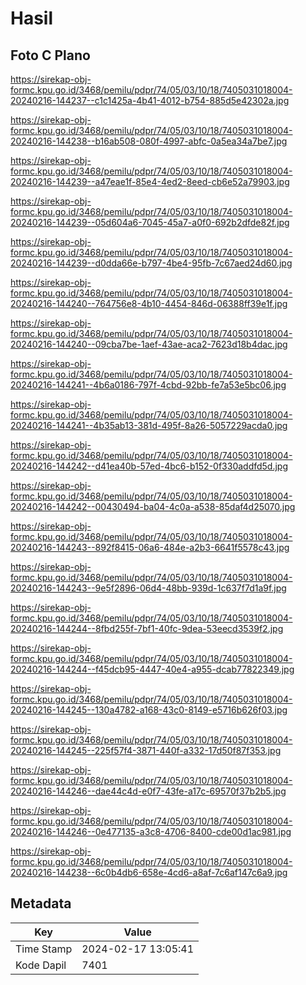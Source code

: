 # Hasil

## Foto C Plano

https://sirekap-obj-formc.kpu.go.id/3468/pemilu/pdpr/74/05/03/10/18/7405031018004-20240216-144237--c1c1425a-4b41-4012-b754-885d5e42302a.jpg

https://sirekap-obj-formc.kpu.go.id/3468/pemilu/pdpr/74/05/03/10/18/7405031018004-20240216-144238--b16ab508-080f-4997-abfc-0a5ea34a7be7.jpg

https://sirekap-obj-formc.kpu.go.id/3468/pemilu/pdpr/74/05/03/10/18/7405031018004-20240216-144239--a47eae1f-85e4-4ed2-8eed-cb6e52a79903.jpg

https://sirekap-obj-formc.kpu.go.id/3468/pemilu/pdpr/74/05/03/10/18/7405031018004-20240216-144239--05d604a6-7045-45a7-a0f0-692b2dfde82f.jpg

https://sirekap-obj-formc.kpu.go.id/3468/pemilu/pdpr/74/05/03/10/18/7405031018004-20240216-144239--d0dda66e-b797-4be4-95fb-7c67aed24d60.jpg

https://sirekap-obj-formc.kpu.go.id/3468/pemilu/pdpr/74/05/03/10/18/7405031018004-20240216-144240--764756e8-4b10-4454-846d-06388ff39e1f.jpg

https://sirekap-obj-formc.kpu.go.id/3468/pemilu/pdpr/74/05/03/10/18/7405031018004-20240216-144240--09cba7be-1aef-43ae-aca2-7623d18b4dac.jpg

https://sirekap-obj-formc.kpu.go.id/3468/pemilu/pdpr/74/05/03/10/18/7405031018004-20240216-144241--4b6a0186-797f-4cbd-92bb-fe7a53e5bc06.jpg

https://sirekap-obj-formc.kpu.go.id/3468/pemilu/pdpr/74/05/03/10/18/7405031018004-20240216-144241--4b35ab13-381d-495f-8a26-5057229acda0.jpg

https://sirekap-obj-formc.kpu.go.id/3468/pemilu/pdpr/74/05/03/10/18/7405031018004-20240216-144242--d41ea40b-57ed-4bc6-b152-0f330addfd5d.jpg

https://sirekap-obj-formc.kpu.go.id/3468/pemilu/pdpr/74/05/03/10/18/7405031018004-20240216-144242--00430494-ba04-4c0a-a538-85daf4d25070.jpg

https://sirekap-obj-formc.kpu.go.id/3468/pemilu/pdpr/74/05/03/10/18/7405031018004-20240216-144243--892f8415-06a6-484e-a2b3-6641f5578c43.jpg

https://sirekap-obj-formc.kpu.go.id/3468/pemilu/pdpr/74/05/03/10/18/7405031018004-20240216-144243--9e5f2896-06d4-48bb-939d-1c637f7d1a9f.jpg

https://sirekap-obj-formc.kpu.go.id/3468/pemilu/pdpr/74/05/03/10/18/7405031018004-20240216-144244--8fbd255f-7bf1-40fc-9dea-53eecd3539f2.jpg

https://sirekap-obj-formc.kpu.go.id/3468/pemilu/pdpr/74/05/03/10/18/7405031018004-20240216-144244--f45dcb95-4447-40e4-a955-dcab77822349.jpg

https://sirekap-obj-formc.kpu.go.id/3468/pemilu/pdpr/74/05/03/10/18/7405031018004-20240216-144245--130a4782-a168-43c0-8149-e5716b626f03.jpg

https://sirekap-obj-formc.kpu.go.id/3468/pemilu/pdpr/74/05/03/10/18/7405031018004-20240216-144245--225f57f4-3871-440f-a332-17d50f87f353.jpg

https://sirekap-obj-formc.kpu.go.id/3468/pemilu/pdpr/74/05/03/10/18/7405031018004-20240216-144246--dae44c4d-e0f7-43fe-a17c-69570f37b2b5.jpg

https://sirekap-obj-formc.kpu.go.id/3468/pemilu/pdpr/74/05/03/10/18/7405031018004-20240216-144246--0e477135-a3c8-4706-8400-cde00d1ac981.jpg

https://sirekap-obj-formc.kpu.go.id/3468/pemilu/pdpr/74/05/03/10/18/7405031018004-20240216-144238--6c0b4db6-658e-4cd6-a8af-7c6af147c6a9.jpg


## Metadata

| Key        | Value               |
| ---------- | ------------------- |
| Time Stamp | 2024-02-17 13:05:41 |
| Kode Dapil | 7401                |



